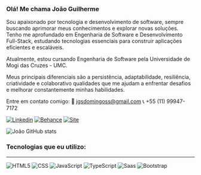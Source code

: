 ### Olá! Me chama João Guilherme

Sou apaixonado por tecnologia e desenvolvimento de software, sempre buscando aprimorar meus conhecimentos e explorar novas soluções. Tenho me aprofundado em Engenharia de Software e Desenvolvimento Full-Stack, estudando tecnologias essenciais para construir aplicações eficientes e escaláveis.

Atualmente, estou cursando Engenharia de Software pela Universidade de Mogi das Cruzes - UMC.

Meus principais diferenciais são a persistência, adaptabilidade, resiliência, criatividade e colaborativo qualidades que me ajudam a enfrentar desafios e melhorar constantemente minhas habilidades.

Entre em contato comigo:
📩 jgsdomingoss@gmail.com
📞 +55 (11) 99947-7172

[![Linkedin](https://img.shields.io/badge/LinkedIn-0077B5?style=for-the-badge&logo=linkedin&logoColor=white)](https://www.linkedin.com/in/jgsdomingos/)
[![Behance](https://img.shields.io/badge/-Behance-blue?style=for-the-badge&logo=behance&logoColor=white)](https://www.behance.net/joaoguilhe592a)
[![Site](https://img.shields.io/badge/website-000000?style=for-the-badge&logo=About.me&logoColor=white)]()

![João GitHub stats](https://github-readme-stats.vercel.app/api?username=jgdomingos&show_icons=true&theme=tokyonight)

### Tecnologias que eu utilizo:
<div style="display: inline_block"><hr/>
  <img aling="center" alt="HTML5" src="https://img.shields.io/badge/HTML5-E34F26?style=for-the-badge&logo=html5&logoColor=white" />
  <img aling="center" alt="CSS" src="https://img.shields.io/badge/CSS3-1572B6?style=for-the-badge&logo=css3&logoColor=white" />
  <img aling="center" alt="JavaScript" src="https://img.shields.io/badge/JavaScript-F7DF1E?style=for-the-badge&logo=javascript&logoColor=black" />
  <img aling="center" alt="TypeScript" src="https://img.shields.io/badge/TypeScript-007ACC?style=for-the-badge&logo=typescript&logoColor=white" />
  <img aling="center" alt="Saas" src="https://img.shields.io/badge/Sass-CC6699?style=for-the-badge&logo=sass&logoColor=white" />
  <img aling="center" alt="Bootstrap" src="https://img.shields.io/badge/Bootstrap-563D7C?style=for-the-badge&logo=bootstrap&logoColor=white" />
</div>
